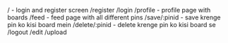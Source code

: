 / - login and register screen
/register
/login
/profile - profile page with boards
/feed - feed page with all different pins
/save/:pinid - save krenge pin ko kisi board mein
/delete/:pinid - delete krenge pin ko kisi board se
/logout
/edit
/upload